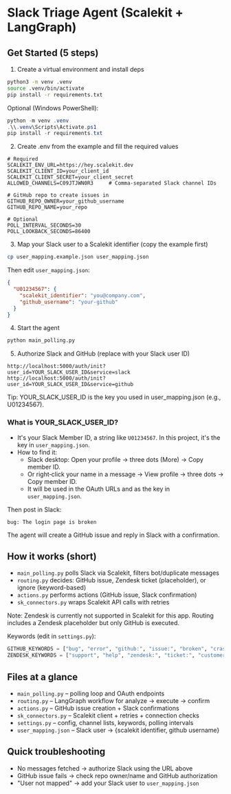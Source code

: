 # Slack Triage Agent (Scalekit + LangGraph)

## Get Started (5 steps)

1. Create a virtual environment and install deps

```bash
python3 -m venv .venv
source .venv/bin/activate
pip install -r requirements.txt
```

Optional (Windows PowerShell):

```powershell
python -m venv .venv
.\\.venv\Scripts\Activate.ps1
pip install -r requirements.txt
```

2. Create .env from the example and fill the required values

```env
# Required
SCALEKIT_ENV_URL=https://hey.scalekit.dev
SCALEKIT_CLIENT_ID=your_client_id
SCALEKIT_CLIENT_SECRET=your_client_secret
ALLOWED_CHANNELS=C09JTJWN0R3     # Comma-separated Slack channel IDs

# GitHub repo to create issues in
GITHUB_REPO_OWNER=your_github_username
GITHUB_REPO_NAME=your_repo

# Optional
POLL_INTERVAL_SECONDS=30
POLL_LOOKBACK_SECONDS=86400
```

3. Map your Slack user to a Scalekit identifier (copy the example first)

```bash
cp user_mapping.example.json user_mapping.json
```

Then edit `user_mapping.json`:

```json
{
  "U01234567": {
    "scalekit_identifier": "you@company.com",
    "github_username": "your-github"
  }
}
```

4. Start the agent

```bash
python main_polling.py
```

5. Authorize Slack and GitHub (replace with your Slack user ID)

```text
http://localhost:5000/auth/init?user_id=YOUR_SLACK_USER_ID&service=slack
http://localhost:5000/auth/init?user_id=YOUR_SLACK_USER_ID&service=github
```

Tip: YOUR_SLACK_USER_ID is the key you used in user_mapping.json (e.g., U01234567).

### What is YOUR_SLACK_USER_ID?

- It's your Slack Member ID, a string like `U01234567`. In this project, it's the key in `user_mapping.json`.
- How to find it:
  - Slack desktop: Open your profile → three dots (More) → Copy member ID.
  - Or right‑click your name in a message → View profile → three dots → Copy member ID.
  - It will be used in the OAuth URLs and as the key in `user_mapping.json`.

Then post in Slack:

```text
bug: The login page is broken
```

The agent will create a GitHub issue and reply in Slack with a confirmation.

## How it works (short)

- `main_polling.py` polls Slack via Scalekit, filters bot/duplicate messages
- `routing.py` decides: GitHub issue, Zendesk ticket (placeholder), or ignore (keyword-based)
- `actions.py` performs actions (GitHub issue, Slack confirmation)
- `sk_connectors.py` wraps Scalekit API calls with retries

Note: Zendesk is currently not supported in Scalekit for this app. Routing includes a Zendesk placeholder but only GitHub is executed.

Keywords (edit in `settings.py`):

```python
GITHUB_KEYWORDS = ["bug", "error", "github:", "issue:", "broken", "crash", "exception"]
ZENDESK_KEYWORDS = ["support", "help", "zendesk:", "ticket:", "customer", "billing", "question"]  # placeholder
```

## Files at a glance

- `main_polling.py` – polling loop and OAuth endpoints
- `routing.py` – LangGraph workflow for analyze → execute → confirm
- `actions.py` – GitHub issue creation + Slack confirmations
- `sk_connectors.py` – Scalekit client + retries + connection checks
- `settings.py` – config, channel lists, keywords, polling intervals
- `user_mapping.json` – Slack user → {scalekit identifier, github username}

## Quick troubleshooting

- No messages fetched → authorize Slack using the URL above
- GitHub issue fails → check repo owner/name and GitHub authorization
- "User not mapped" → add your Slack user to `user_mapping.json`
